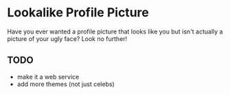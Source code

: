 # Lookalike Profile Picture

Have you ever wanted a profile picture that looks like you but isn't actually a picture of your ugly face? Look no further!

## TODO
- make it a web service
- add more themes (not just celebs)
